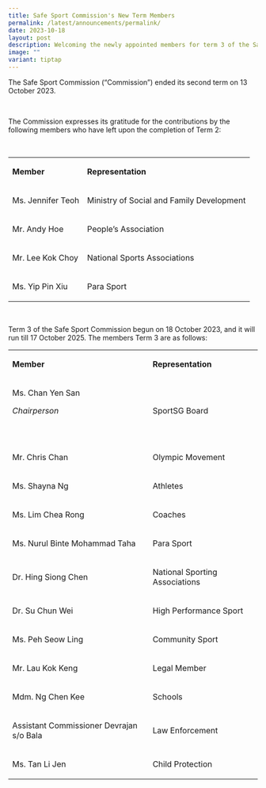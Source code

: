 ```yaml
---
title: Safe Sport Commission's New Term Members
permalink: /latest/announcements/permalink/
date: 2023-10-18
layout: post
description: Welcoming the newly appointed members for term 3 of the Safe Sport Commission.
image: ""
variant: tiptap
---
```

<p>The Safe Sport Commission (“Commission”) ended its second term on 13 October 2023. &nbsp;</p><p>&nbsp;</p><p>The Commission expresses its gratitude for the contributions by the following members who have left upon the completion of Term 2:</p><p>&nbsp;</p><table><tbody><tr><td rowspan="1" colspan="1"><p><strong>Member</strong></p></td><td rowspan="1" colspan="1"><p><strong>Representation</strong></p></td></tr><tr><td rowspan="1" colspan="1"><p>Ms. Jennifer Teoh</p></td><td rowspan="1" colspan="1"><p>Ministry of Social and Family Development</p></td></tr><tr><td rowspan="1" colspan="1"><p>Mr. Andy Hoe</p></td><td rowspan="1" colspan="1"><p>People’s Association</p></td></tr><tr><td rowspan="1" colspan="1"><p>Mr. Lee Kok Choy</p></td><td rowspan="1" colspan="1"><p>National Sports Associations</p></td></tr><tr><td rowspan="1" colspan="1"><p>Ms. Yip Pin Xiu</p></td><td rowspan="1" colspan="1"><p>Para Sport</p></td></tr></tbody></table><p>&nbsp;</p><p>Term 3 of the Safe Sport Commission begun on 18 October 2023, and it will run till 17 October 2025. The members Term 3 are as follows:</p><p></p><table><tbody><tr><td rowspan="1" colspan="1"><p><strong>Member</strong></p></td><td rowspan="1" colspan="1"><p><strong>Representation</strong></p></td></tr><tr><td rowspan="1" colspan="1"><p>Ms. Chan Yen San</p><p><em>Chairperson</em></p><p>&nbsp;</p></td><td rowspan="1" colspan="1"><p>SportSG Board</p></td></tr><tr><td rowspan="1" colspan="1"><p>Mr. Chris Chan</p></td><td rowspan="1" colspan="1"><p>Olympic Movement</p></td></tr><tr><td rowspan="1" colspan="1"><p>Ms. Shayna Ng</p></td><td rowspan="1" colspan="1"><p>Athletes</p></td></tr><tr><td rowspan="1" colspan="1"><p>Ms. Lim Chea Rong</p></td><td rowspan="1" colspan="1"><p>Coaches</p></td></tr><tr><td rowspan="1" colspan="1"><p>Ms. Nurul Binte Mohammad Taha</p></td><td rowspan="1" colspan="1"><p>Para Sport</p></td></tr><tr><td rowspan="1" colspan="1"><p>Dr. Hing Siong Chen</p></td><td rowspan="1" colspan="1"><p>National Sporting Associations</p></td></tr><tr><td rowspan="1" colspan="1"><p>Dr. Su Chun Wei</p></td><td rowspan="1" colspan="1"><p>High Performance Sport</p></td></tr><tr><td rowspan="1" colspan="1"><p>Ms. Peh Seow Ling</p></td><td rowspan="1" colspan="1"><p>Community Sport</p></td></tr><tr><td rowspan="1" colspan="1"><p>Mr. Lau Kok Keng</p></td><td rowspan="1" colspan="1"><p>Legal Member</p></td></tr><tr><td rowspan="1" colspan="1"><p>Mdm. Ng Chen Kee</p></td><td rowspan="1" colspan="1"><p>Schools</p></td></tr><tr><td rowspan="1" colspan="1"><p>Assistant Commissioner Devrajan s/o Bala</p></td><td rowspan="1" colspan="1"><p>Law Enforcement</p></td></tr><tr><td rowspan="1" colspan="1"><p>Ms. Tan Li Jen</p></td><td rowspan="1" colspan="1"><p>Child Protection</p></td></tr></tbody></table><p>&nbsp;</p><p>&nbsp;</p>